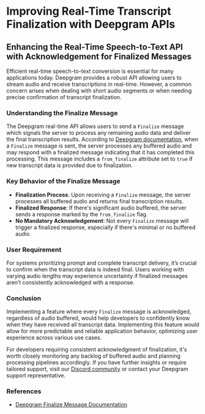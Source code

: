 # Improving Real-Time Transcript Finalization with Deepgram APIs

## Enhancing the Real-Time Speech-to-Text API with Acknowledgement for Finalized Messages

Efficient real-time speech-to-text conversion is essential for many applications today. Deepgram provides a robust API allowing users to stream audio and receive transcriptions in real-time. However, a common concern arises when dealing with short audio segments or when needing precise confirmation of transcript finalization.

### Understanding the Finalize Message

The Deepgram real-time API allows users to send a `Finalize` message which signals the server to process any remaining audio data and deliver the final transcription results. According to [Deepgram documentation](https://developers.deepgram.com/docs/finalize#what-is-the-finalize-message), when a `Finalize` message is sent, the server processes any buffered audio and may respond with a finalized message indicating that it has completed this processing. This message includes a `from_finalize` attribute set to `true` if new transcript data is provided due to finalization.

### Key Behavior of the Finalize Message

- **Finalization Process**: Upon receiving a `Finalize` message, the server processes all buffered audio and returns final transcription results.
- **Finalized Response**: If there's significant audio buffered, the server sends a response marked by the `from_finalize` flag.
- **No Mandatory Acknowledgement**: Not every `Finalize` message will trigger a finalized response, especially if there's minimal or no buffered audio.

### User Requirement

For systems prioritizing prompt and complete transcript delivery, it’s crucial to confirm when the transcript data is indeed final. Users working with varying audio lengths may experience uncertainty if finalized messages aren’t consistently acknowledged with a response.

### Conclusion

Implementing a feature where every `Finalize` message is acknowledged, regardless of audio buffered, would help developers to confidently know when they have received all transcript data. Implementing this feature would allow for more predictable and reliable application behavior, optimizing user experience across various use cases.

For developers requiring consistent acknowledgment of finalization, it's worth closely monitoring any backlog of buffered audio and planning processing pipelines accordingly. If you have further insights or require tailored support, visit our [Discord community](https://discord.gg/deepgram) or contact your Deepgram support representative.

### References

- [Deepgram Finalize Message Documentation](https://developers.deepgram.com/docs/finalize#what-is-the-finalize-message)
